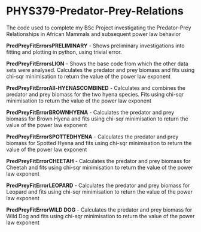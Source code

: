 # PHYS379-Predator-Prey-Relations
The code used to complete my BSc Project investigating the Predator-Prey Relationships in African Mammals and subsequent power law behavior

**PredPreyFitErrorsPRELIMINARY** - Shows preliminary investigations into fitting and plotting in python, using trivial error.

**PredPreyFitErrorsLION** – Shows the base code from which the other data sets were analysed. Calculates the predator and prey biomass and fits using chi-sqr minimisation to return the value of the power law exponent

**PredPreyFitErrorAll-HYENASCOMBINED** - Calculates and combines the predator and prey biomass for the two hyena species. Fits using chi-sqr minimisation to return the value of the power law exponent

**PredPreyFitErrorBROWNHYENA** - Calculates the predator and prey biomass for Brown Hyena and fits using chi-sqr minimisation to return the value of the power law exponent

**PredPreyFitErrorSPOTTEDHYENA** - Calculates the predator and prey biomass for Spotted Hyena and fits using chi-sqr minimisation to return the value of the power law exponent

**PredPreyFitErrorCHEETAH** - Calculates the predator and prey biomass for Cheetah and fits using chi-sqr minimisation to return the value of the power law exponent

**PredPreyFitErrorLEOPARD** - Calculates the predator and prey biomass for Leopard and fits using chi-sqr minimisation to return the value of the power law exponent

**PredPreyFitErrorWILD DOG** - Calculates the predator and prey biomass for Wild Dog and fits using chi-sqr minimisation to return the value of the power law exponent
